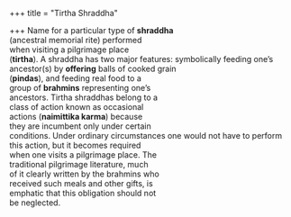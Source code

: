 +++
title = "Tirtha Shraddha"

+++
Name for a particular type of **shraddha**  
(ancestral memorial rite) performed  
when visiting a pilgrimage place  
(**tirtha**). A shraddha has two major features: symbolically feeding one’s ancestor(s) by **offering** balls of cooked grain  
(**pindas**), and feeding real food to a  
group of **brahmins** representing one’s  
ancestors. Tirtha shraddhas belong to a  
class of action known as occasional  
actions (**naimittika karma**) because  
they are incumbent only under certain  
conditions. Under ordinary circumstances one would not have to perform  
this action, but it becomes required  
when one visits a pilgrimage place. The  
traditional pilgrimage literature, much  
of it clearly written by the brahmins who  
received such meals and other gifts, is  
emphatic that this obligation should not  
be neglected.